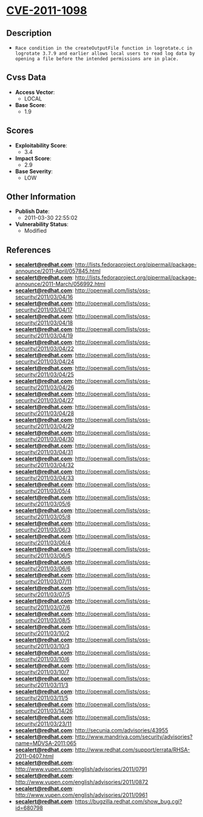 
# [CVE-2011-1098](https://cve.mitre.org/cgi-bin/cvename.cgi?name=CVE-2011-1098)

## Description

- `Race condition in the createOutputFile function in logrotate.c in logrotate 3.7.9 and earlier allows local users to read log data by opening a file before the intended permissions are in place.`

## Cvss Data

- **Access Vector**:
  - LOCAL
- **Base Score**:
  - 1.9

## Scores

- **Exploitability Score**:
  - 3.4
- **Impact Score**:
  - 2.9
- **Base Severity**:
  - LOW

## Other Information

- **Publish Date**:
  - 2011-03-30 22:55:02
- **Vulnerability Status**:
  - Modified

## References

- **secalert@redhat.com**: http://lists.fedoraproject.org/pipermail/package-announce/2011-April/057845.html
- **secalert@redhat.com**: http://lists.fedoraproject.org/pipermail/package-announce/2011-March/056992.html
- **secalert@redhat.com**: http://openwall.com/lists/oss-security/2011/03/04/16
- **secalert@redhat.com**: http://openwall.com/lists/oss-security/2011/03/04/17
- **secalert@redhat.com**: http://openwall.com/lists/oss-security/2011/03/04/18
- **secalert@redhat.com**: http://openwall.com/lists/oss-security/2011/03/04/19
- **secalert@redhat.com**: http://openwall.com/lists/oss-security/2011/03/04/22
- **secalert@redhat.com**: http://openwall.com/lists/oss-security/2011/03/04/24
- **secalert@redhat.com**: http://openwall.com/lists/oss-security/2011/03/04/25
- **secalert@redhat.com**: http://openwall.com/lists/oss-security/2011/03/04/26
- **secalert@redhat.com**: http://openwall.com/lists/oss-security/2011/03/04/27
- **secalert@redhat.com**: http://openwall.com/lists/oss-security/2011/03/04/28
- **secalert@redhat.com**: http://openwall.com/lists/oss-security/2011/03/04/29
- **secalert@redhat.com**: http://openwall.com/lists/oss-security/2011/03/04/30
- **secalert@redhat.com**: http://openwall.com/lists/oss-security/2011/03/04/31
- **secalert@redhat.com**: http://openwall.com/lists/oss-security/2011/03/04/32
- **secalert@redhat.com**: http://openwall.com/lists/oss-security/2011/03/04/33
- **secalert@redhat.com**: http://openwall.com/lists/oss-security/2011/03/05/4
- **secalert@redhat.com**: http://openwall.com/lists/oss-security/2011/03/05/6
- **secalert@redhat.com**: http://openwall.com/lists/oss-security/2011/03/05/8
- **secalert@redhat.com**: http://openwall.com/lists/oss-security/2011/03/06/3
- **secalert@redhat.com**: http://openwall.com/lists/oss-security/2011/03/06/4
- **secalert@redhat.com**: http://openwall.com/lists/oss-security/2011/03/06/5
- **secalert@redhat.com**: http://openwall.com/lists/oss-security/2011/03/06/6
- **secalert@redhat.com**: http://openwall.com/lists/oss-security/2011/03/07/11
- **secalert@redhat.com**: http://openwall.com/lists/oss-security/2011/03/07/5
- **secalert@redhat.com**: http://openwall.com/lists/oss-security/2011/03/07/6
- **secalert@redhat.com**: http://openwall.com/lists/oss-security/2011/03/08/5
- **secalert@redhat.com**: http://openwall.com/lists/oss-security/2011/03/10/2
- **secalert@redhat.com**: http://openwall.com/lists/oss-security/2011/03/10/3
- **secalert@redhat.com**: http://openwall.com/lists/oss-security/2011/03/10/6
- **secalert@redhat.com**: http://openwall.com/lists/oss-security/2011/03/10/7
- **secalert@redhat.com**: http://openwall.com/lists/oss-security/2011/03/11/3
- **secalert@redhat.com**: http://openwall.com/lists/oss-security/2011/03/11/5
- **secalert@redhat.com**: http://openwall.com/lists/oss-security/2011/03/14/26
- **secalert@redhat.com**: http://openwall.com/lists/oss-security/2011/03/23/11
- **secalert@redhat.com**: http://secunia.com/advisories/43955
- **secalert@redhat.com**: http://www.mandriva.com/security/advisories?name=MDVSA-2011:065
- **secalert@redhat.com**: http://www.redhat.com/support/errata/RHSA-2011-0407.html
- **secalert@redhat.com**: http://www.vupen.com/english/advisories/2011/0791
- **secalert@redhat.com**: http://www.vupen.com/english/advisories/2011/0872
- **secalert@redhat.com**: http://www.vupen.com/english/advisories/2011/0961
- **secalert@redhat.com**: https://bugzilla.redhat.com/show_bug.cgi?id=680798
